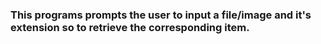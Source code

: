 ### This programs prompts the user to input a file/image and it's extension so to retrieve the corresponding item.